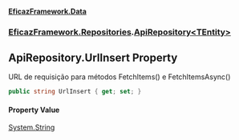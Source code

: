 #### [EficazFramework.Data](EficazFrameworkData.md 'EficazFramework Data')
### [EficazFramework.Repositories](EficazFrameworkData.md#EficazFramework.Repositories 'EficazFramework.Repositories').[ApiRepository&lt;TEntity&gt;](EficazFramework.Repositories/ApiRepository_TEntity_.md 'EficazFramework.Repositories.ApiRepository<TEntity>')

## ApiRepository<TEntity>.UrlInsert Property

URL de requisição para métodos FetchItems() e FetchItemsAsync()

```csharp
public string UrlInsert { get; set; }
```

#### Property Value
[System.String](https://docs.microsoft.com/en-us/dotnet/api/System.String 'System.String')